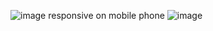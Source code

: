 ![image](https://github.com/user-attachments/assets/215b50a5-9cb1-4310-b976-27a634fcf442)
responsive on mobile phone
![image](https://github.com/user-attachments/assets/1070fa16-9ce5-485c-8833-6811a9110677)
